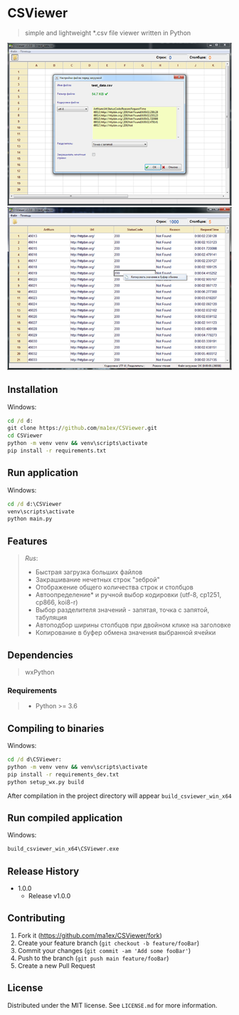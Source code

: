 # CSViewer
> simple and lightweight *.csv file viewer written in Python


![](screenshot_1.png)
![](screenshot_2.png)

## Installation

Windows:

```cmd
cd /d d:
git clone https://github.com/ma1ex/CSViewer.git
cd CSViewer
python -m venv venv && venv\scripts\activate
pip install -r requirements.txt
```

## Run application

Windows:

```cmd
cd /d d:\CSViewer
venv\scripts\activate
python main.py
```

## Features

> _Rus_: 
> - Быстрая загрузка больших файлов
> - Закрашивание нечетных строк "зеброй"
> - Отображение общего количества строк и столбцов
> - Автоопределение* и ручной выбор кодировки (utf-8, cp1251, cp866, koi8-r)
> - Выбор разделителя значений - запятая, точка с запятой, табуляция
> - Автоподбор ширины столбцов при двойном клике на заголовке
> - Копирование в буфер обмена значения выбранной ячейки

## Dependencies
> wxPython

### Requirements
> - Python >= 3.6

## Compiling to binaries

Windows:

```cmd
cd /d d\CSViewer:
python -m venv venv && venv\scripts\activate
pip install -r requirements_dev.txt
python setup_wx.py build
```

After compilation in the project directory will appear `build_csviewer_win_x64`

## Run compiled application

Windows:

```cmd
build_csviewer_win_x64\CSViewer.exe
```

## Release History

* 1.0.0
    * Release v1.0.0

## Contributing

1. Fork it (<https://github.com/ma1ex/CSViewer/fork>)
2. Create your feature branch (`git checkout -b feature/fooBar`)
3. Commit your changes (`git commit -am 'Add some fooBar'`)
4. Push to the branch (`git push main feature/fooBar`)
5. Create a new Pull Request

## License

Distributed under the MIT license. See ``LICENSE.md`` for more information.
